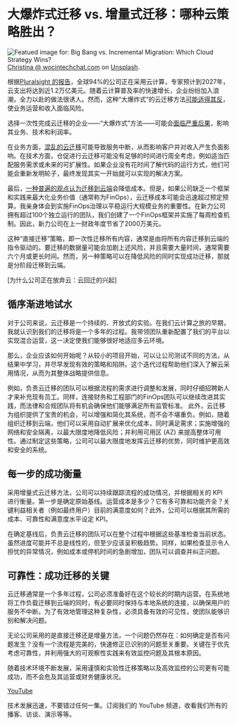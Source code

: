 # 大爆炸式迁移 vs. 增量式迁移：哪种云策略胜出？

![Featued image for: Big Bang vs. Incremental Migration: Which Cloud Strategy Wins?](https://cdn.thenewstack.io/media/2024/11/8087bb04-christina-wocintechchat-com-glrqywjguey-unsplash-1024x684.jpg)
[Christina @ wocintechchat.com](https://unsplash.com/@wocintechchat?utm_content=creditCopyText&utm_medium=referral&utm_source=unsplash) on [Unsplash](https://unsplash.com/photos/woman-in-black-top-using-surface-laptop-glRqyWJgUeY?utm_content=creditCopyText&utm_medium=referral&utm_source=unsplash).

根据[Pluralsight 的报告](https://learn.pluralsight.com/resource/offers/2023/state-of-cloud?clickid=CjwKCAjwmaO4BhAhEiwA5p4YLwkJ7MHXgfCBrnCjFN3jwDpIYMekWyGopg39tnXvsKKpAge9TG7o5hoCj30QAvD_BwE&utm_source=google&utm_medium=paid-search&utm_campaign=upskilling-and-reskilling&utm_term=b2b-na-whitepaper-state-of-cloud&gad_source=1&gclid=CjwKCAjwmaO4BhAhEiwA5p4YLwkJ7MHXgfCBrnCjFN3jwDpIYMekWyGopg39tnXvsKKpAge9TG7o5hoCj30QAvD_BwE)，全球94%的公司正在采用云计算，专家预计到2027年，云支出将达到近1.2万亿美元。随着云计算普及率的快速增长，企业纷纷加入浪潮，全力以赴的做法很诱人。然而，这种“大爆炸式”的云迁移方法[可能适得其反](https://thenewstack.io/why-cloud-migrations-fail/)，使业务运营和收入面临风险。

选择一次性完成云迁移的企业——“大爆炸式”方法——可能会[面临严重后果](https://thenewstack.io/why-cloud-migrations-fail/)，影响其业务、技术和利润率。

在业务方面，[混乱的云迁移](https://thenewstack.io/cloud-migration-regrets-should-you-repatriate/)可能导致服务中断，从而影响客户并对收入产生负面影响。在技术方面，仓促进行云迁移可能没有足够的时间进行周全考虑，例如适当匹配服务需求或未来的可扩展性。如果企业没有花时间了解代码的运行方式，他们可能会重新发明轮子，最终发现其实一开始就可以实现的解决方案。

最后，[一种普遍的观点认为迁移到云端](https://thenewstack.io/common-cloud-misconfigurations-that-lead-to-data-breaches/)会降低成本。但是，如果公司缺乏一个框架和实践来最大化业务价值（通常称为FinOps），云迁移成本可能会迅速超过预定预算。我亲身体会到实施FinOps治理以平稳运行大规模业务的重要性。在新力公司拥有超过100个独立运行的团队，我们创建了一个FinOps框架并实施了每周检查机制。因此，新力公司在上一财政年度节省了2000万美元。

这种“直接迁移”策略，即一次性迁移所有内容，通常是由将所有内容迁移到云端的指令驱动的。要迁移的数据量可能会加剧上述风险，并且需要大量时间，通常需要六个月或更长时间。然而，另一种策略可以在降低风险的同时实现成功迁移，那就是分阶段迁移到云端。

[为什么公司正在放弃云：云回迁的兴起]

## 循序渐进地试水
对于公司来说，云迁移是一个持续的、开放式的实验。在我们云计算之旅的早期，我就认识到我们的迁移将是一个多年的过程。我带领团队重新配置了我们的平台以实现混合运营，这一决定使我们能够很好地适应多云环境。

那么，企业应该如何开始呢？从较小的项目开始，可以让公司测试不同的方法，从结果中学习，并尽早发现有效的策略和陷阱。这个迭代过程帮助他们深入了解云采用情况，从而为其整体战略提供信息。

例如，负责云迁移的团队可以根据流程的需求进行调整和发展，同时仔细招聘新人才来补充现有员工。同样，连接财务和工程部门的FinOps团队可以继续改进其实践，而法律和合规团队将有机会确保他们能够满足所有监管标准。
此外，云迁移为组织提供了宝贵的机会，可以增强和简化其系统，而不会不堪重负。例如，随着组织迁移到云端，他们可以采用自动扩展来优化成本，同时满足需求；实施增强的网络和安全隔离，以最大限度地降低风险；并利用可用区 (AZ) 来提高整体可用性。通过制定这些策略，公司可以最大限度地发挥云迁移的优势，同时维护更高效和安全的系统。

## 每一步的成功衡量
采用增量式云迁移方法，公司可以持续跟踪流程的成功情况，并根据相关的 KPI 进行衡量。第一步是确定原始基线。运营成本是多少？它有多可靠和功能齐全？关键利益相关者（例如最终用户）目前的满意度如何？此外，公司可以根据其所需的成本、可靠性和满意度水平设定 KPI。

在确定基线后，负责云迁移的团队可以在整个过程中根据这些基准检查当前状态。虽然进度可能并不总是线性的，但至少应该呈积极趋势。同样，如果检查显示令人担忧的异常情况，例如成本或停机时间的急剧增加，团队可以调查并纠正问题。

## 可靠性：成功迁移的关键
云迁移通常是一个多年过程，公司必须准备好在这个较长的时期内运营。在系统地将工作负载迁移到云端的同时，有必要同时保持与本地系统的连接，以确保用户的服务不中断。为了有效地管理这种复杂性，必须具备有效的可见性，使团队能够识别和解决问题。

无论公司采用的是直接迁移还是增量方法，一个问题仍然存在：如何确定是否有问题发生？没有一个流程是完美的，快速修正已识别的问题至关重要。关键在于优先考虑可靠性，并利用强大的可观察性实践来有效监控问题及其根本原因。

随着技术环境不断发展，采用谨慎和实验性迁移策略以及高效监控的公司更有可能成功，而不会危及其运营或财务健康状况。

[YouTube](https://youtube.com/thenewstack?sub_confirmation=1)

技术发展迅速，不要错过任何一集。订阅我们的 YouTube 频道，收看我们所有的播客、访谈、演示等等。